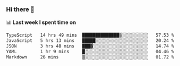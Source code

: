 ### Hi there 👋

<!--
**DBvc/DBvc** is a ✨ _special_ ✨ repository because its `README.md` (this file) appears on your GitHub profile.

Here are some ideas to get you started:

- 🔭 I’m currently working on ...
- 🌱 I’m currently learning ...
- 👯 I’m looking to collaborate on ...
- 🤔 I’m looking for help with ...
- 💬 Ask me about ...
- 📫 How to reach me: ...
- 😄 Pronouns: ...
- ⚡ Fun fact: ...
-->

📊 **Last week I spent time on**
<!--START_SECTION:waka-->

```txt
TypeScript   14 hrs 49 mins  ██████████████▒░░░░░░░░░░   57.53 %
JavaScript   5 hrs 13 mins   █████░░░░░░░░░░░░░░░░░░░░   20.24 %
JSON         3 hrs 48 mins   ███▓░░░░░░░░░░░░░░░░░░░░░   14.74 %
YAML         1 hr 9 mins     █░░░░░░░░░░░░░░░░░░░░░░░░   04.46 %
Markdown     26 mins         ▒░░░░░░░░░░░░░░░░░░░░░░░░   01.72 %
```

<!--END_SECTION:waka-->
